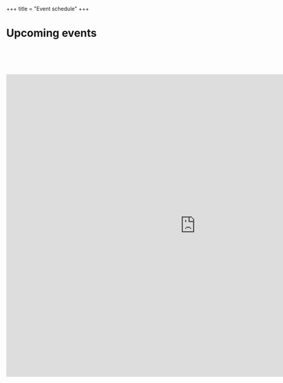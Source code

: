 +++
title = "Event schedule"
+++
<div class="jumbotron-events">
    <div class="container">
        <h1 class="text-center">Upcoming events</h1>
    </div>             
</div>
<br />
<br />
<div class="jumbotron-no-background">
    <div class="container">
        <h1 class="text-center">      
<iframe src="https://calendar.google.com/calendar/embed?showTitle=0&amp;showPrint=0&amp;height=800&amp;wkst=1&amp;bgcolor=%23FFFFFF&amp;src=qpvqhqti8freuq55h103mdf02c%40group.calendar.google.com&amp;color=%23ff66e5&amp;src=0ambneej583gplusuqfdj0dk58%40group.calendar.google.com&amp;color=%232952A3&amp;ctz=Asia%2FTokyo" style="border-width:0" width="1000" height="800" frameborder="0" scrolling="no"></iframe>
        </h1>
    </div>             
</div>

    
